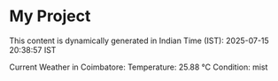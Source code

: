 # My Project

This content is dynamically generated in Indian Time (IST): 2025-07-15 20:38:57 IST


Current Weather in Coimbatore:
Temperature: 25.88 °C
Condition: mist
